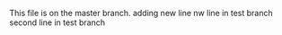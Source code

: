 This file is on the master branch.
adding new line
nw line in test branch
second line in test branch